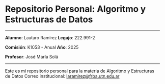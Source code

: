 # Repositorio Personal: Algoritmo y Estructuras de Datos

---

**Alumno**: Lautaro Ramírez
**Legajo**: 222.991-2

**Comisión**: K1053 - Anual
**Año**: 2025

**Profesor**: José María Solá

---

Este es mi repositorio personal para la materia de Algoritmo y Estructuras de Datos
Correo institucional: laramirez@frba.utn.edu.ar